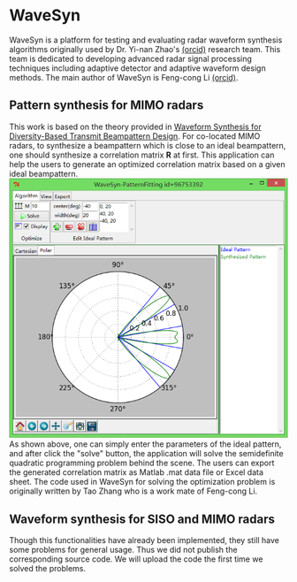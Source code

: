WaveSyn
=======

WaveSyn is a platform for testing and evaluating radar waveform synthesis algorithms originally used by Dr. Yi-nan Zhao's [(orcid)](http://orcid.org/0000-0002-7335-8164) research team. This team is dedicated to developing advanced radar signal processing techniques including adaptive detector and adaptive waveform design methods. The main author of WaveSyn is Feng-cong Li [(orcid)](http://orcid.org/0000-0002-3337-2578).

Pattern synthesis for MIMO radars
-------
This work is based on the theory provided in [Waveform Synthesis for Diversity-Based Transmit Beampattern Design](http://ieeexplore.ieee.org/xpl/articleDetails.jsp?tp=&arnumber=4524058&queryText%3D%E2%80%9CWaveform+synthesis+for+diversity-basedtransmit+beampattern+design%2C). For co-located MIMO radars, to synthesize a beampattern which is close to an ideal beampattern, one should synthesize a correlation matrix <strong>R</strong> at first. This application can help the users to generate an optimized correlation matrix based on a given ideal beampattern. 
![github](https://github.com/xialulee/WaveSyn/blob/1b7866c7df1dfcb73dea6376d118990d58116ad2/doc/PatternFitting-Snapshot.png?raw=true "github")<br/>
As shown above, one can simply enter the parameters of the ideal pattern, and after click the "solve" button, the application will solve the semidefinite quadratic programming problem behind the scene. The users can export the generated correlation matrix as Matlab .mat data file or Excel data sheet. The code used in WaveSyn for solving the optimization problem is originally written by Tao Zhang who is a work mate of Feng-cong Li.

Waveform synthesis for SISO and MIMO radars
-------
Though this functionalities have already been implemented, they still have some problems for general usage. Thus we did not publish the corresponding source code. We will upload the code the first time we solved the problems. 
